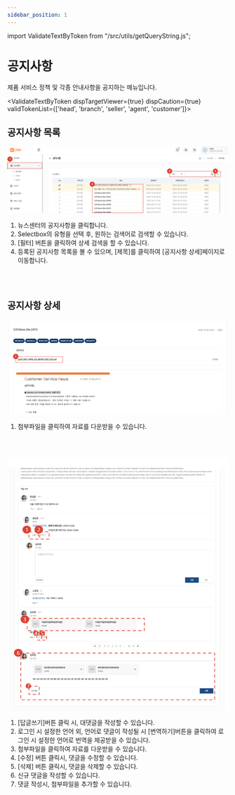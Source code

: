 ```yaml
---
sidebar_position: 1
---
```


import ValidateTextByToken from "/src/utils/getQueryString.js";

# 공지사항

제품 서비스 정책 및 각종 안내사항을 공지하는 메뉴입니다.

<ValidateTextByToken dispTargetViewer={true} dispCaution={true} validTokenList={['head', 'branch', 'seller', 'agent', 'customer']}>

## 공지사항 목록
![001](./img/001.png)

1. 뉴스센터의 공지사항을 클릭합니다. 
1. Selectbox의 유형을 선택 후, 원하는 검색어로 검색할 수 있습니다.
1. [필터] 버튼을 클릭하여 상세 검색을 할 수 있습니다. 
1. 등록된 공지사항 목록을 볼 수 있으며, [제목]를 클릭하여 [공지사항 상세]페이지로 이동합니다.
<br/>
<br/>

## 공지사항 상세
![002](./img/002.png)
1. 첨부파일을 클릭하여 자료를 다운받을 수 있습니다.
<br/>
<br/>

![003](./img/003.png)
1. [답글쓰기]버튼 클릭 시, 대댓글을 작성할 수 있습니다. 
1. 로그인 시 설정한 언어 외, 언어로 댓글이 작성될 시 [번역하기]버튼을 클릭하여 로그인 시 설정한 언어로 번역을 제공받을 수 있습니다.
1. 첨부파일을 클릭하여 자료를 다운받을 수 있습니다.
1. [수정] 버튼 클릭시, 댓글을 수정할 수 있습니다.
1. [삭제] 버튼 클릭시, 댓글을 삭제할 수 있습니다.
1. 신규 댓글을 작성할 수 있습니다.
1. 댓글 작성시, 첨부파일을 추가할 수 있습니다.

</ValidateTextByToken>